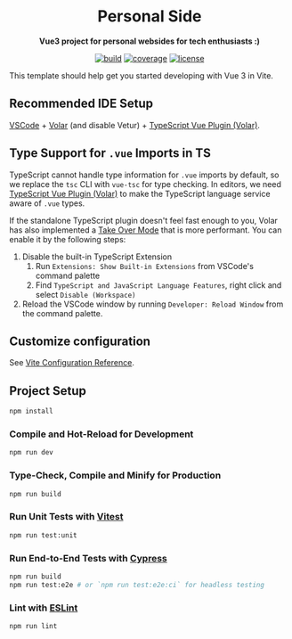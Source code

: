 <div align="center">
  <h1>Personal Side</h1>

  <p>
    <strong>Vue3 project for personal websides for tech enthusiasts :)</strong>
  </p>

  <p>  
    <a href="https://github.com/gilengel/chama/actions"><img src="https://img.shields.io/github/workflow/status/gilengel/chama/Code%20Coverage?style=for-the-badge" alt="build" ></a>
    <a href="https://app.codecov.io/gh/gilengel/chama" rel="nofollow"><img src="https://img.shields.io/codecov/c/github/gilengel/chama?style=for-the-badge" alt="coverage"></a>
    <a href="https://github.com/gilengel/chama/blob/main/LICENSE"><img src="https://img.shields.io/github/license/gilengel/chama?style=for-the-badge" alt="license"></a>
  </p>
</div>


This template should help get you started developing with Vue 3 in Vite.

## Recommended IDE Setup

[VSCode](https://code.visualstudio.com/) + [Volar](https://marketplace.visualstudio.com/items?itemName=Vue.volar) (and disable Vetur) + [TypeScript Vue Plugin (Volar)](https://marketplace.visualstudio.com/items?itemName=Vue.vscode-typescript-vue-plugin).

## Type Support for `.vue` Imports in TS

TypeScript cannot handle type information for `.vue` imports by default, so we replace the `tsc` CLI with `vue-tsc` for type checking. In editors, we need [TypeScript Vue Plugin (Volar)](https://marketplace.visualstudio.com/items?itemName=Vue.vscode-typescript-vue-plugin) to make the TypeScript language service aware of `.vue` types.

If the standalone TypeScript plugin doesn't feel fast enough to you, Volar has also implemented a [Take Over Mode](https://github.com/johnsoncodehk/volar/discussions/471#discussioncomment-1361669) that is more performant. You can enable it by the following steps:

1. Disable the built-in TypeScript Extension
    1) Run `Extensions: Show Built-in Extensions` from VSCode's command palette
    2) Find `TypeScript and JavaScript Language Features`, right click and select `Disable (Workspace)`
2. Reload the VSCode window by running `Developer: Reload Window` from the command palette.

## Customize configuration

See [Vite Configuration Reference](https://vitejs.dev/config/).

## Project Setup

```sh
npm install
```

### Compile and Hot-Reload for Development

```sh
npm run dev
```

### Type-Check, Compile and Minify for Production

```sh
npm run build
```

### Run Unit Tests with [Vitest](https://vitest.dev/)

```sh
npm run test:unit
```

### Run End-to-End Tests with [Cypress](https://www.cypress.io/)

```sh
npm run build
npm run test:e2e # or `npm run test:e2e:ci` for headless testing
```

### Lint with [ESLint](https://eslint.org/)

```sh
npm run lint
```
